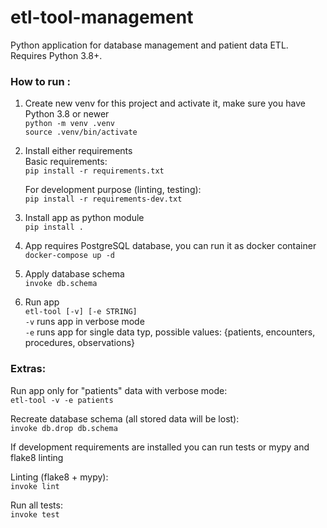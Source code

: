 # etl-tool-management

Python application for database management and patient data ETL.  
Requires Python 3.8+.

### How to run :

1. Create new venv for this project and activate it, make sure you have Python 3.8 or newer  
   `python -m venv .venv`  
   `source .venv/bin/activate`  

2. Install either requirements  
   Basic requirements:  
   `pip install -r requirements.txt`  

   For development purpose (linting, testing):  
   `pip install -r requirements-dev.txt`  

3. Install app as python module  
   `pip install .`

4. App requires PostgreSQL database, you can run it as docker container  
   `docker-compose up -d`  

5. Apply database schema  
   `invoke db.schema`

6. Run app  
   `etl-tool [-v] [-e STRING]`  
   `-v` runs app in verbose mode  
   `-e` runs app for single data typ, possible values: {patients, encounters, procedures, observations}  


### Extras:
Run app only for "patients" data with verbose mode:  
`etl-tool -v -e patients`

Recreate database schema (all stored data will be lost):  
`invoke db.drop db.schema`  

If development requirements are installed you can run tests or mypy and flake8 linting  

Linting (flake8 + mypy):  
`invoke lint`  

Run all tests:  
`invoke test`

